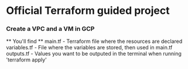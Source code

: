 # Official Terraform guided project

### Create a VPC and a VM in GCP

** You'll find **
main.tf - Terraform file where the resources are declared
variables.tf - File where the variables are stored, then used in main.tf
outputs.tf - Values you want to be outputed in the terminal when running 'terraform apply'


